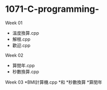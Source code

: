 # 1071-C-programming-

Week 01
 * 溫度換算.cpp
 * 解根.cpp
 * 歡迎.cpp
 
Week 02
 * 算閏年.cpp
 * 秒數換算.cpp

Week 03
 *BMI計算機.cpp
 *和
 *秒數換算
 *算閏年
